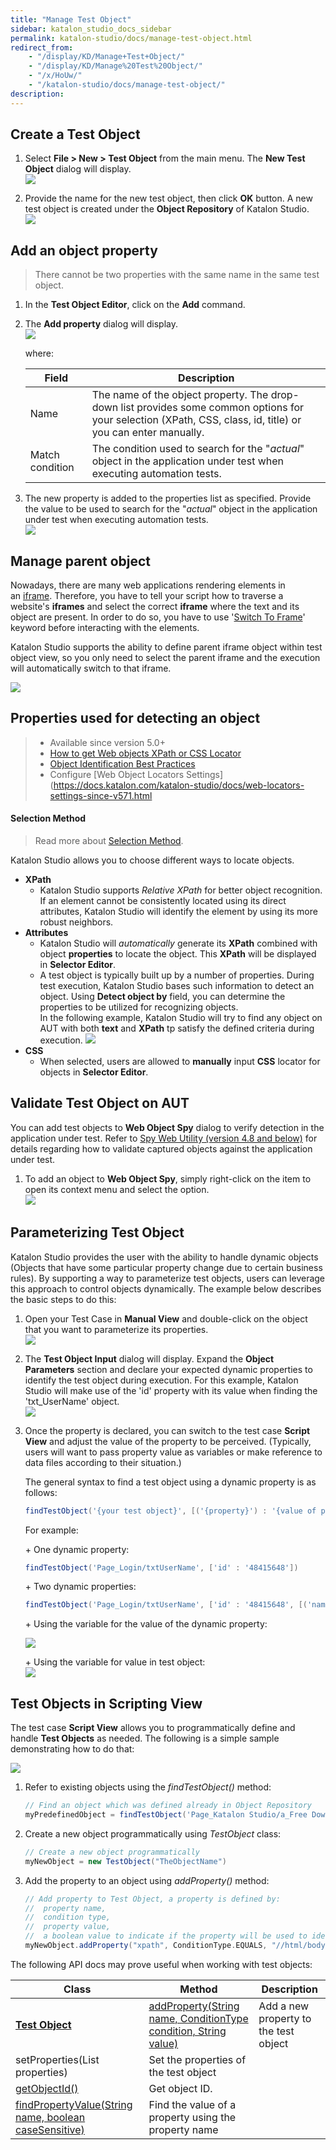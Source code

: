 ```yaml
---
title: "Manage Test Object" 
sidebar: katalon_studio_docs_sidebar
permalink: katalon-studio/docs/manage-test-object.html 
redirect_from:
    - "/display/KD/Manage+Test+Object/"
    - "/display/KD/Manage%20Test%20Object/"
    - "/x/HoUw/"
    - "/katalon-studio/docs/manage-test-object/"
description: 
---
```

Create a Test Object
--------------------

1.  Select **File > New > Test Object** from the main menu. The **New Test Object** dialog will display.  
    ![](https://github.com/katalon-studio/docs-images/raw/master/katalon-studio/docs/manage-test-object/image2017-1-24-113A253A41.png)  
      
    
2.  Provide the name for the new test object, then click **OK** button. A new test object is created under the **Object Repository** of Katalon Studio.  
    ![](https://github.com/katalon-studio/docs-images/raw/master/katalon-studio/docs/manage-test-object/image2018-9-6-103A213A4.png)
    

Add an object property
----------------------

> There cannot be two properties with the same name in the same test object.

1.  In the **Test Object Editor**, click on the **Add** command.  
      
    
2.  The **Add property** dialog will display.   
    ![](https://github.com/katalon-studio/docs-images/raw/master/katalon-studio/docs/manage-test-object/image2017-10-17-113A333A56.png)
    
    where:
    
    | Field | Description |
    | --- | --- |
    | Name | The name of the object property. The drop-down list provides some common options for your selection (XPath, CSS, class, id, title) or you can enter manually. |
    | Match condition | The condition used to search for the "_actual_" object in the application under test when executing automation tests. |
    
3.  The new property is added to the properties list as specified. Provide the value to be used to search for the "_actual_" object in the application under test when executing automation tests.  
    ![](https://github.com/katalon-studio/docs-images/raw/master/katalon-studio/docs/manage-test-object/image2018-9-5-193A93A19.png)

Manage parent object
--------------------

Nowadays, there are many web applications rendering elements in an [iframe](https://www.w3schools.com/tags/tag_iframe.asp). Therefore, you have to tell your script how to traverse a website's **iframes** and select the correct **iframe** where the text and its object are present. In order to do so, you have to use '[Switch To Frame](/display/KD/%5BWebUI%5D+Switch+To+Frame)' keyword before interacting with the elements. 

Katalon Studio supports the ability to define parent iframe object within test object view, so you only need to select the parent iframe and the execution will automatically switch to that iframe.

![](https://github.com/katalon-studio/docs-images/raw/master/katalon-studio/docs/manage-test-object/image2018-9-6-103A263A6.png)

Properties used for detecting an object
---------------------------------------

> *   Available since version 5.0+
> *   [How to get Web objects XPath or CSS Locator](/x/5BZO#SpyWebUtility(latest)-HowtogetwebobjectsXPathorCSSLocator)
> *   [Object Identification Best Practices](/display/KD/Optimizing+Object+Identification+and+Tools)
> *   Configure [Web Object Locators Settings](https://docs.katalon.com/katalon-studio/docs/web-locators-settings-since-v571.html

#### Selection Method

> Read more about [Selection Method](/x/ZxlO).

Katalon Studio allows you to choose different ways to locate objects.

*   **XPath**
    *   Katalon Studio supports _Relative XPath_ for better object recognition. If an element cannot be consistently located using its direct attributes, Katalon Studio will identify the element by using its more robust neighbors.
*   **Attributes**
    *   Katalon Studio will _automatically_ generate its **XPath** combined with object **properties** to locate the object. This **XPath** will be displayed in **Selector Editor**. 
    *   A test object is typically built up by a number of properties. During test execution, Katalon Studio bases such information to detect an object. Using **Detect object by** field, you can determine the properties to be utilized for recognizing objects.  
        In the following example, Katalon Studio will try to find any object on AUT with both **text** and **XPath** tp satisfy the defined criteria during execution. 
        ![](https://github.com/katalon-studio/docs-images/raw/master/katalon-studio/docs/manage-test-object/image2018-9-5-193A133A19.png)
*   **CSS**
    *   When selected, users are allowed to **manually** input **CSS** locator for objects in **Selector Editor**.

Validate Test Object on AUT
---------------------------

You can add test objects to **Web Object Spy** dialog to verify detection in the application under test. Refer to [Spy Web Utility (version 4.8 and below)](https://docs.katalon.com/katalon-studio/docs/spy-web-utility-version-48-and-below.html) for details regarding how to validate captured objects against the application under test.

1.  To add an object to **Web Object Spy**, simply right-click on the item to open its context menu and select the option.  
    ![](https://github.com/katalon-studio/docs-images/raw/master/katalon-studio/docs/manage-test-object/image2018-9-6-103A303A22.png)

Parameterizing Test Object
--------------------------

Katalon Studio provides the user with the ability to handle dynamic objects (Objects that have some particular property change due to certain business rules). By supporting a way to parameterize test objects, users can leverage this approach to control objects dynamically. The example below describes the basic steps to do this:

1.  Open your Test Case in **Manual View** and double-click on the object that you want to parameterize its properties.   
    ![](https://github.com/katalon-studio/docs-images/raw/master/katalon-studio/docs/manage-test-object/image2017-6-30-203A203A52.png)  
      
    
2.  The **Test Object Input** dialog will display. Expand the **Object Parameters** section and declare your expected dynamic properties to identify the test object during execution. For this example, Katalon Studio will make use of the 'id' property with its value when finding the 'txt_UserName' object.  
    ![](https://github.com/katalon-studio/docs-images/raw/master/katalon-studio/docs/manage-test-object/1.declare-dynamic-object.png)  
      
    
3.  Once the property is declared, you can switch to the test case **Script View** and adjust the value of the property to be perceived. (Typically, users will want to pass property value as variables or make reference to data files according to their situation.)
    
    The general syntax to find a test object using a dynamic property is as follows:
    
    ```groovy
    findTestObject('{your test object}', [('{property}') : '{value of property}'])
    ```
    
    For example: 
    
    \+ One dynamic property:
    
    ```groovy
    findTestObject('Page_Login/txtUserName', ['id' : '48415648'])
    ```
    
    \+ Two dynamic properties:
    
    ```groovy
    findTestObject('Page_Login/txtUserName', ['id' : '48415648', [('name') : 'controler14585']])
    ```
    
    \+ Using the variable for the value of the dynamic property:
    
    ![](https://github.com/katalon-studio/docs-images/raw/master/katalon-studio/docs/manage-test-object/image2017-6-30-203A223A13.png)
    
      
    \+ Using the variable for value in test object:  
    ![](https://github.com/katalon-studio/docs-images/raw/master/katalon-studio/docs/manage-test-object/test_object.png)
    

Test Objects in Scripting View
------------------------------

The test case **Script View** allows you to programmatically define and handle **Test Objects** as needed. The following is a simple sample demonstrating how to do that:

![](https://github.com/katalon-studio/docs-images/raw/master/katalon-studio/docs/manage-test-object/5.png)

1.  Refer to existing objects using the _findTestObject()_ method:
    
    ```groovy
    // Find an object which was defined already in Object Repository
    myPredefinedObject = findTestObject('Page_Katalon Studio/a_Free Download')
    ```
    
2.  Create a new object programmatically using _TestObject_ class:
    
    ```groovy
    // Create a new object programmatically
    myNewObject = new TestObject("TheObjectName")
    ```
    
3.  Add the property to an object using _addProperty()_ method:
    
    ```groovy
    // Add property to Test Object, a property is defined by:
    //	property name,
    //	condition type,
    //	property value,
    //	a boolean value to indicate if the property will be used to identify the object during execution
    myNewObject.addProperty("xpath", ConditionType.EQUALS, "//html/body", true)
    ```
    

The following API docs may prove useful when working with test objects:

| Class | Method | Description |
| --- | --- | --- |
| **[Test Object](http://api-docs.katalon.com/studio/v4.6.0.2/api/com/kms/katalon/core/testobject/TestObject.html)** | [addProperty(String name, ConditionType condition, String value)](http://api-docs.katalon.com/studio/v4.6.0.2/api/com/kms/katalon/core/testobject/TestObject.html#addProperty(java.lang.String,%20com.kms.katalon.core.testobject.ConditionType,%20java.lang.String)) | Add a new property to the test object |
| setProperties(List<TestObjectProperty> properties) | Set the properties of the test object |
| [getObjectId()](http://api-docs.katalon.com/studio/v4.6.0.2/api/com/kms/katalon/core/testobject/TestObject.html#getObjectId()) | Get object ID. |
| [findPropertyValue(String name, boolean caseSensitive)](http://api-docs.katalon.com/studio/v4.6.0.2/api/com/kms/katalon/core/testobject/TestObject.html#findPropertyValue(java.lang.String,%20boolean)) | Find the value of a property using the property name |
